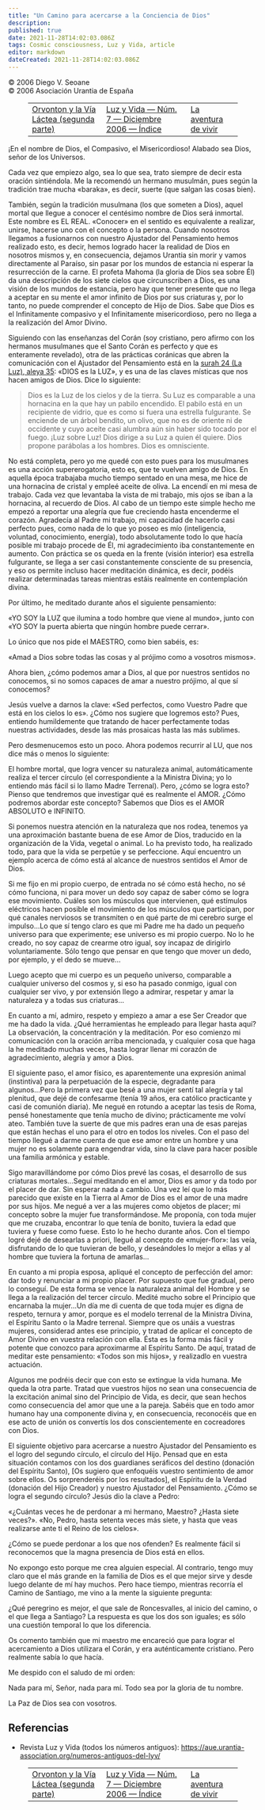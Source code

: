 ```yaml
---
title: "Un Camino para acercarse a la Conciencia de Dios"
description: 
published: true
date: 2021-11-28T14:02:03.086Z
tags: Cosmic consciousness, Luz y Vida, article
editor: markdown
dateCreated: 2021-11-28T14:02:03.086Z
---
```


<p class="v-card v-sheet theme--light grey lighten-3 px-2">© 2006 Diego V. Seoane<br>© 2006 Asociación Urantia de España</p>
<figure class="table chapter-navigator">
  <table>
    <tbody>
      <tr>
        <td>
        <a href="/es/article/Luz_y_Vida/Orvonton_y_La_Via_Lactea_2">
          <span class="mdi mdi-arrow-left-drop-circle"></span><span class="pl-2">Orvonton y la Vía Láctea (segunda parte)</span>
        </a>
        </td>
        <td>
        <a href="/es/index/articles_luz_y_vida#luz-y-vida-núm-7-diciembre-2006">
          <span class="mdi mdi-book-open-variant"></span><span class="pl-2">Luz y Vida — Núm. 7 — Diciembre 2006 — Índice</span>
        </a>
        </td>
        <td>
        <a href="/es/article/Jose_Alberto_Wonsover/La_Aventura_de_Vivir">
          <span class="pr-2">La aventura de vivir</span><span class="mdi mdi-arrow-right-drop-circle"></span>
        </a>
        </td>
      </tr>
    </tbody>
  </table>
</figure>


¡En el nombre de Dios, el Compasivo, el Misericordioso! Alabado sea Dios, señor de los Universos.

Cada vez que empiezo algo, sea lo que sea, trato siempre de decir esta oración sintiéndola. Me la recomendó un hermano musulmán, pues según la tradición trae mucha «baraka», es decir, suerte (que salgan las cosas bien).

También, según la tradición musulmana (los que someten a Dios), aquel mortal que llegue a conocer el centésimo nombre de Dios será inmortal. Este nombre es EL REAL. «Conocer» en el sentido es equivalente a realizar, unirse, hacerse uno con el concepto o la persona. Cuando nosotros llegamos a fusionarnos con nuestro Ajustador del Pensamiento hemos realizado esto, es decir, hemos logrado hacer la realidad de Dios en nosotros mismos y, en consecuencia, dejamos Urantia sin morir y vamos directamente al Paraíso, sin pasar por los mundos de estancia ni esperar la resurrección de la carne. El profeta Mahoma (la gloria de Dios sea sobre Él) da una descripción de los siete cielos que circunscriben a Dios, es una visión de los mundos de estancia, pero hay que tener presente que no llega a aceptar en su mente el amor infinito de Dios por sus criaturas y, por lo tanto, no puede comprender el concepto de Hijo de Dios. Sabe que Dios es el Infinitamente compasivo y el Infinitamente misericordioso, pero no llega a la realización del Amor Divino.

Siguiendo con las enseñanzas del Corán (soy cristiano, pero afirmo con los hermanos musulmanes que el Santo Corán es perfecto y que es enteramente revelado), otra de las prácticas coránicas que abren la comunicación con el Ajustador del Pensamiento está en la [surah 24 (La Luz), aleya 35](/es/book/Quran/24): «DIOS es la LUZ», y es una de las claves místicas que nos hacen amigos de Dios. Dice lo siguiente:

> Dios es la Luz de los cielos y de la tierra. Su Luz es comparable a una hornacina en la que hay un pabilo encendido. El pabilo está en un recipiente de vidrio, que es como si fuera una estrella fulgurante. Se enciende de un árbol bendito, un olivo, que no es de oriente ni de occidente y cuyo aceite casi alumbra aún sin haber sido tocado por el fuego. ¡Luz sobre Luz! Dios dirige a su Luz a quien él quiere. Dios propone parábolas a los hombres. Dios es omnisciente. 

No está completa, pero yo me quedé con esto pues para los musulmanes es una acción supererogatoria, esto es, que te vuelven amigo de Dios. En aquella época trabajaba mucho tiempo sentado en una mesa, me hice de una hornacina de cristal y empleé aceite de oliva. La encendí en mi mesa de trabajo. Cada vez que levantaba la vista de mi trabajo, mis ojos se iban a la hornacina, al recuerdo de Dios. Al cabo de un tiempo este simple hecho me empezó a reportar una alegría que fue creciendo hasta encenderme el corazón. Agradecía al Padre mi trabajo, mi capacidad de hacerlo casi perfecto pues, como nada de lo que yo poseo es mío (inteligencia, voluntad, conocimiento, energía), todo absolutamente todo lo que hacía posible mi trabajo procede de Él, mi agradecimiento iba constantemente en aumento. Con práctica se os queda en la frente (visión interior) esa estrella fulgurante, se llega a ser casi constantemente consciente de su presencia, y eso os permite incluso hacer meditación dinámica, es decir, podéis realizar determinadas tareas mientras estáis realmente en contemplación divina.

Por último, he meditado durante años el siguiente pensamiento:

«YO SOY la LUZ que ilumina a todo hombre que viene al mundo», junto con «YO SOY la puerta abierta que ningún hombre puede cerrar».

Lo único que nos pide el MAESTRO, como bien sabéis, es:

«Amad a Dios sobre todas las cosas y al prójimo como a vosotros mismos».

Ahora bien, ¿cómo podemos amar a Dios, al que por nuestros sentidos no conocemos, si no somos capaces de amar a nuestro prójimo, al que sí conocemos?

Jesús vuelve a darnos la clave: «Sed perfectos, como Vuestro Padre que está en los cielos lo es». ¿Cómo nos sugiere que logremos esto? Pues, entiendo humildemente que tratando de hacer perfectamente todas nuestras actividades, desde las más prosaicas hasta las más sublimes.

Pero desmenucemos esto un poco. Ahora podemos recurrir al LU, que nos dice más o menos lo siguiente:

El hombre mortal, que logra vencer su naturaleza animal, automáticamente realiza el tercer círculo (el correspondiente a la Ministra Divina; yo lo entiendo más fácil si lo llamo Madre Terrenal). Pero, ¿cómo se logra esto? Pienso que tendremos que investigar qué es realmente el AMOR. ¿Cómo podremos abordar este concepto? Sabemos que Dios es el AMOR ABSOLUTO e INFINITO.

Si ponemos nuestra atención en la naturaleza que nos rodea, tenemos ya una aproximación bastante buena de ese Amor de Dios, traducido en la organización de la Vida, vegetal o animal. Lo ha previsto todo, ha realizado todo, para que la vida se perpetúe y se perfeccione. Aquí encuentro un ejemplo acerca de cómo está al alcance de nuestros sentidos el Amor de Dios.

Si me fijo en mi propio cuerpo, de entrada no sé cómo está hecho, no sé cómo funciona, ni para mover un dedo soy capaz de saber cómo se logra ese movimiento. Cuáles son los músculos que intervienen, qué estímulos eléctricos hacen posible el movimiento de los músculos que participan, por qué canales nerviosos se transmiten o en qué parte de mi cerebro surge el impulso...Lo que sí tengo claro es que mi Padre me ha dado un pequeño universo para que experimente; ese universo es mi propio cuerpo. No lo he creado, no soy capaz de crearme otro igual, soy incapaz de dirigirlo voluntariamente. Sólo tengo que pensar en que tengo que mover un dedo, por ejemplo, y el dedo se mueve... 

Luego acepto que mi cuerpo es un pequeño universo, comparable a cualquier universo del cosmos y, si eso ha pasado conmigo, igual con cualquier ser vivo, y por extensión llego a admirar, respetar y amar la naturaleza y a todas sus criaturas...

En cuanto a mí, admiro, respeto y empiezo a amar a ese Ser Creador que me ha dado la vida. ¿Qué herramientas he empleado para llegar hasta aquí? La observación, la concentración y la meditación. Por eso comienzo mi comunicación con la oración arriba mencionada, y cualquier cosa que haga la he meditado muchas veces, hasta lograr llenar mi corazón de agradecimiento, alegría y amor a Dios.

El siguiente paso, el amor físico, es aparentemente una expresión animal (instintiva) para la perpetuación de la especie, degradante para algunos...Pero la primera vez que besé a una mujer sentí tal alegría y tal plenitud, que dejé de confesarme (tenía 19 años, era católico practicante y casi de comunión diaria). Me negué en rotundo a aceptar las tesis de Roma, pensé honestamente que tenía mucho de divino; prácticamente me volví ateo. También tuve la suerte de que mis padres eran una de esas parejas que están hechas el uno para el otro en todos los niveles. Con el paso del tiempo llegué a darme cuenta de que ese amor entre un hombre y una mujer no es solamente para engendrar vida, sino la clave para hacer posible una familia armónica y estable.

Sigo maravillándome por cómo Dios prevé las cosas, el desarrollo de sus criaturas mortales...Seguí meditando en el amor, Dios es amor y da todo por el placer de dar. Sin esperar nada a cambio. Una vez leí que lo más parecido que existe en la Tierra al Amor de Dios es el amor de una madre por sus hijos. Me negué a ver a las mujeres como objetos de placer; mi concepto sobre la mujer fue transformándose. Me proponía, con toda mujer que me cruzaba, encontrar lo que tenía de bonito, tuviera la edad que tuviera y fuese como fuese. Esto lo he hecho durante años. Con el tiempo logré dejé de desearlas a priori, llegué al concepto de «mujer-flor»: las veía, disfrutando de lo que tuvieran de bello, y deseándoles lo mejor a ellas y al hombre que tuviera la fortuna de amarlas...

En cuanto a mi propia esposa, apliqué el concepto de perfección del amor: dar todo y renunciar a mi propio placer. Por supuesto que fue gradual, pero lo conseguí. De esta forma se vence la naturaleza animal del Hombre y se llega a la realización del tercer círculo. Medité mucho sobre el Principio que encarnaba la mujer...Un día me di cuenta de que toda mujer es digna de respeto, ternura y amor, porque es el modelo terrenal de la Ministra Divina, el Espíritu Santo o la Madre terrenal. Siempre que os unáis a vuestras mujeres, considerad antes ese principio, y tratad de aplicar el concepto de Amor Divino en vuestra relación con ella. Ésta es la forma más fácil y potente que conozco para aproximarme al Espíritu Santo. De aquí, tratad de meditar este pensamiento: «Todos son mis hijos», y realizadlo en vuestra actuación.

Algunos me podréis decir que con esto se extingue la vida humana. Me queda la otra parte. Tratad que vuestros hijos no sean una consecuencia de la excitación animal sino del Principio de Vida, es decir, que sean hechos como consecuencia del amor que une a la pareja. Sabéis que en todo amor humano hay una componente divina y, en consecuencia, reconocéis que en ese acto de unión os convertís los dos conscientemente en cocreadores con Dios.

El siguiente objetivo para acercarse a nuestro Ajustador del Pensamiento es el logro del segundo círculo, el círculo del Hijo. Pensad que en esta situación contamos con los dos guardianes seráficos del destino (donación del Espíritu Santo), [Os sugiero que enfoquéis vuestro sentimiento de amor sobre ellos. Os sorprenderéis por los resultados], el Espíritu de la Verdad (donación del Hijo Creador) y nuestro Ajustador del Pensamiento. ¿Cómo se logra el segundo círculo? Jesús dio la clave a Pedro:

«¿Cuántas veces he de perdonar a mi hermano, Maestro? ¿Hasta siete veces?». «No, Pedro, hasta setenta veces más siete, y hasta que veas realizarse ante ti el Reino de los cielos».

¿Cómo se puede perdonar a los que nos ofenden? Es realmente fácil si reconocemos que la magna presencia de Dios está en ellos.

No expongo esto porque me crea alguien especial. Al contrario, tengo muy claro que el más grande en la familia de Dios es el que mejor sirve y desde luego delante de mí hay muchos. Pero hace tiempo, mientras recorría el Camino de Santiago, me vino a la mente la siguiente pregunta:

¿Qué peregrino es mejor, el que sale de Roncesvalles, al inicio del camino, o el que llega a Santiago? La respuesta es que los dos son iguales; es sólo una cuestión temporal lo que los diferencia.

Os comento también que mi maestro me encareció que para lograr el acercamiento a Dios utilizara el Corán, y era auténticamente cristiano. Pero realmente sabía lo que hacía.

Me despido con el saludo de mi orden:

Nada para mí, Señor, nada para mí. Todo sea por la gloria de tu nombre.

La Paz de Dios sea con vosotros.

## Referencias

- Revista Luz y Vida (todos los números antiguos): https://aue.urantia-association.org/numeros-antiguos-del-lyv/

<figure class="table chapter-navigator">
  <table>
    <tbody>
      <tr>
        <td>
        <a href="/es/article/Luz_y_Vida/Orvonton_y_La_Via_Lactea_2">
          <span class="mdi mdi-arrow-left-drop-circle"></span><span class="pl-2">Orvonton y la Vía Láctea (segunda parte)</span>
        </a>
        </td>
        <td>
        <a href="/es/index/articles_luz_y_vida#luz-y-vida-núm-7-diciembre-2006">
          <span class="mdi mdi-book-open-variant"></span><span class="pl-2">Luz y Vida — Núm. 7 — Diciembre 2006 — Índice</span>
        </a>
        </td>
        <td>
        <a href="/es/article/Jose_Alberto_Wonsover/La_Aventura_de_Vivir">
          <span class="pr-2">La aventura de vivir</span><span class="mdi mdi-arrow-right-drop-circle"></span>
        </a>
        </td>
      </tr>
    </tbody>
  </table>
</figure>
